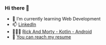 ### Hi there 👋

<!--
**umutcansahin/umutcansahin** is a ✨ _special_ ✨ repository because its `README.md` (this file) appears on your GitHub profile.

Here are some ideas to get you started:

- 🔭 I’m currently working on ...

- 👯 I’m looking to collaborate on ...
- 🤔 I’m looking for help with ...
- 💬 Ask me about ...

-->
- 🌱 I’m currently learning Web Development
- 📫 [LinkedIn](https://www.linkedin.com/in/umutcan-sahin-au/)
- 👨🏻‍💻 [Rick And Morty - Kotlin - Android ](https://github.com/umutcansahin/RickAndMorty)
- 👾 [You can reach my resume](https://umutcansahin.github.io/my-resume/)
